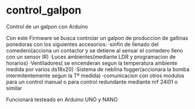 # control_galpon
Control de un galpon con Arduino 

Con este Firmware se busca controlar un galpon de produccion de gallinas ponedoras con los siguientes accesorios:
·sinfin de llenado del comedero(acciona un contactor y se detiene al sensar el comedero lleno con un sensor IR)
·Luces ambientes(mediante LDR y programacion de horarios)
·Ventiladores( se encenderan segun la temperatura ambiente medida por varios ds18x20)
·Sistema de neblina fogger(accionara la bomba intermitentemente segun la Tº medida)
·comunicacion con otros modulos para un control manual o para control redundante mediante nrf 24l01 o similar

Funcionará testeado en Arduino UNO y NANO
